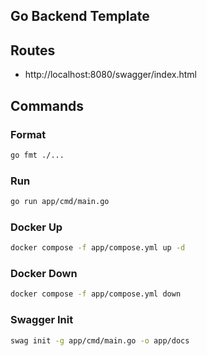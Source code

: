 ## Go Backend Template

## Routes
- http://localhost:8080/swagger/index.html

## Commands
### Format
```bash
go fmt ./...
```

### Run
```bash
go run app/cmd/main.go
```

### Docker Up
```bash
docker compose -f app/compose.yml up -d
```

### Docker Down
```bash
docker compose -f app/compose.yml down
```

### Swagger Init
```bash
swag init -g app/cmd/main.go -o app/docs
```


